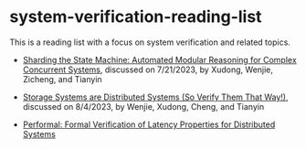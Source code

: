 # system-verification-reading-list
This is a reading list with a focus on system verification and related topics.

* [Sharding the State Machine: Automated Modular Reasoning for Complex Concurrent Systems](https://www.usenix.org/system/files/osdi23-hance.pdf),
discussed on 7/21/2023, by Xudong, Wenjie, Zicheng, and Tianyin

* [Storage Systems are Distributed Systems (So Verify Them That Way!)](https://www.usenix.org/system/files/osdi20-hance.pdf),
discussed on 8/4/2023, by Wenjie, Xudong, Cheng, and Tianyin

* [Performal: Formal Verification of Latency Properties for Distributed Systems](https://dl.acm.org/doi/pdf/10.1145/3591235)
